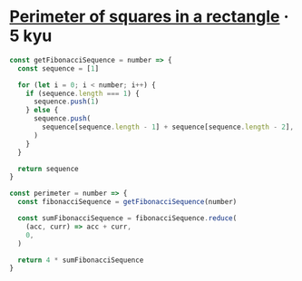 # [Perimeter of squares in a rectangle](https://www.codewars.com/kata/559a28007caad2ac4e000083) · 5 kyu

```javascript
const getFibonacciSequence = number => {
  const sequence = [1]

  for (let i = 0; i < number; i++) {
    if (sequence.length === 1) {
      sequence.push(1)
    } else {
      sequence.push(
        sequence[sequence.length - 1] + sequence[sequence.length - 2],
      )
    }
  }

  return sequence
}

const perimeter = number => {
  const fibonacciSequence = getFibonacciSequence(number)

  const sumFibonacciSequence = fibonacciSequence.reduce(
    (acc, curr) => acc + curr,
    0,
  )

  return 4 * sumFibonacciSequence
}
```
